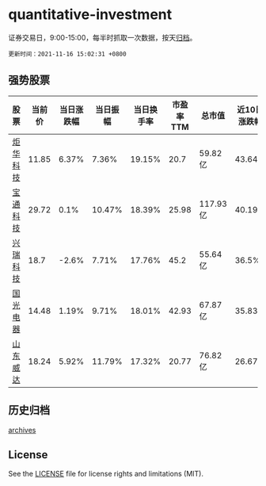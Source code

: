 # quantitative-investment

证券交易日，9:00-15:00，每半时抓取一次数据，按天[归档](archives)。

`更新时间：2021-11-16 15:02:31 +0800`

## 强势股票

|股票|当前价|当日涨跌幅|当日振幅|当日换手率|市盈率TTM|总市值|近10日涨跌幅|
|----|----|----|----|----|----|----|----|
|[炬华科技](https://xueqiu.com/S/SZ300360)|11.85|6.37%|7.36%|19.15%|20.7|59.82亿|43.64%|
|[宝通科技](https://xueqiu.com/S/SZ300031)|29.72|0.1%|10.47%|18.39%|25.98|117.93亿|40.19%|
|[兴瑞科技](https://xueqiu.com/S/SZ002937)|18.7|-2.6%|7.71%|17.76%|45.2|55.64亿|36.5%|
|[国光电器](https://xueqiu.com/S/SZ002045)|14.48|1.19%|9.71%|18.01%|42.93|67.87亿|35.83%|
|[山东威达](https://xueqiu.com/S/SZ002026)|18.24|5.92%|11.79%|17.32%|20.77|76.82亿|26.67%|

## 历史归档

[archives](archives)

## License

See the [LICENSE](LICENSE) file for license rights and limitations (MIT).